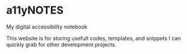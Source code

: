 # a11yNOTES
My digital accessibility notebook

This website is for storing usefult codes, templates, and snippets I can quickly grab for other development projects.
